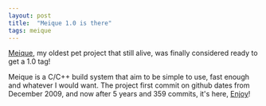 ```yaml
---
layout: post
title:  "Meique 1.0 is there"
tags: meique
---
```


[Meique](http://www.meique.org), my oldest pet project that still alive, was finally considered ready to get a 1.0 tag!

Meique is a C/C++ build system that aim to be simple to use, fast enough and whatever I would want. The project first commit on github dates from December 2009, and now after 5 years and 359 commits, it's here, [Enjoy](https://github.com/Meique/Meique/releases/tag/v1.0)!



